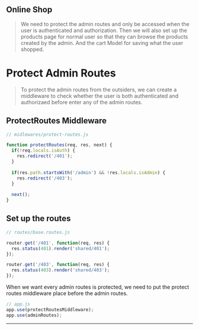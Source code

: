 ## Online Shop
> We need to protect the admin routes and only be accessed when the user is authenticated and authorization. Then we will also set up the products page for normal user so that they can browse the products created by the admin. And the cart Model for saving what the user shopped.

# Protect Admin Routes
> To protect the admin routes from the outsiders, we can create a middleware to check whether the user is both authenticated and authorizaed before enter any of the admin routes.
## ProtectRoutes Middleware
```js
// midlewares/protect-routes.js

function protectRoutes(req, res, next) {
  if(!req.locals.isAuth) {
    res.redirect('/401');
  }
  
  if(res.path.startsWith('/admin') && !res.locals.isAdmin) {
    res.redirect('/403');
  }
  
  next();
}
```

## Set up the routes
```js
// routes/base.routes.js

router.get('/401', function(req, res) {
  res.status(401).render('shared/401');
});

router.get('/403', function(req, res) {
  res.status(403).render('shared/403');
});
```
When we want every admin routes is protected, we need to put the protect routes middleware place before the admin routes.
```js
// app.js
app.use(protectRoutesMiddleware);
app.use(adminRoutes);
```

---

